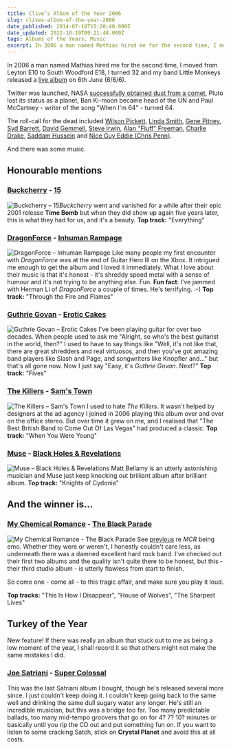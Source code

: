```yaml
---
title: Clive’s Album of the Year 2006
slug: clives-album-of-the-year-2006
date_published: 2014-07-18T15:20:40.000Z
date_updated: 2022-10-19T09:21:48.000Z
tags: Albums of the Years, Music
excerpt: In 2006 a man named Mathias hired me for the second time, I moved from Leyton E10 to South Woodford E18, I turned 32 and my band Little Monkeys released a live album on 6th June (6/6/6).
---
```


In 2006 a man named Mathias hired me for the second time, I moved from Leyton E10 to South Woodford E18, I turned 32 and my band Little Monkeys released a [live album](http://www.amazon.co.uk/Live-At-Marquee-Little-Monkeys/dp/B00350WWU8/) on 6th June (6/6/6).

Twitter was launched, NASA [successfully obtained dust from a comet](http://en.wikipedia.org/wiki/Stardust_(spacecraft)), Pluto lost its status as a planet, Ban Ki-moon became head of the UN and Paul McCartney - writer of the song "When I'm 64" - turned 64.

The roll-call for the dead included [Wilson Pickett](http://en.wikipedia.org/wiki/Wilson_Pickett), [Linda Smith](http://en.wikipedia.org/wiki/Linda_Smith_(comedian)), [Gene Pitney](http://en.wikipedia.org/wiki/Gene_Pitney), [Syd Barrett](http://en.wikipedia.org/wiki/Syd_Barrett), [David Gemmell](http://en.wikipedia.org/wiki/David_Gemmell), [Steve Irwin](http://en.wikipedia.org/wiki/Steve_Irwin), [Alan "Fluff" Freeman](http://en.wikipedia.org/wiki/Alan_Freeman), [Charlie Drake](http://en.wikipedia.org/wiki/Charlie_Drake), [Saddam Hussein](http://en.wikipedia.org/wiki/Saddam_Hussein) and [Nice Guy Eddie (Chris Penn)](http://en.wikipedia.org/wiki/Chris_Penn).

And there was some music.

## Honourable mentions

### [Buckcherry](http://www.buckcherry.com/) - [15](http://www.amazon.co.uk/15-Buckcherry/dp/B000QCQUB0/)

![Buckcherry – 15](__GHOST_URL__/content/images/2020/06/buckcherry_15.jpg)*Buckcherry* went and vanished for a while after their epic 2001 release **Time Bomb** but when they did show up again five years later, this is what they had for us, and it's a beauty. **Top track:** "Everything"

### [DragonForce](http://www.dragonforce.com/) - [Inhuman Rampage](http://www.amazon.co.uk/Inhuman-Rampage-Parental-Advisory-Dragonforce/dp/B000CNFAR8/)

![DragonForce – Inhuman Rampage](__GHOST_URL__/content/images/2020/06/dragonforce_inhuman-rampage.jpg) Like many people my first encounter with *DragonForce* was at the end of Guitar Hero III on the Xbox. It intrigued me enough to get the album and I loved it immediately. What I love about their music is that it's honest - it's shreddy speed metal with a sense of humour and it's not trying to be anything else. Fun. **Fun fact**: I've jammed with Herman Li of *DragonForce* a couple of times. He's terrifying. :-) **Top track:** "Through the Fire and Flames"

### [Guthrie Govan](http://www.guthriegovan.co.uk/) - [Erotic Cakes](http://www.amazon.co.uk/Erotic-Cakes-Guthrie-Govan/dp/B006UDTZXE/)

![Guthrie Govan – Erotic Cakes](__GHOST_URL__/content/images/2020/06/guthrie-govan_erotic-cakes.jpg) I've been playing guitar for over two decades. When people used to ask me "Alright, so who's the best guitarist in the world, then?" I used to have to say things like "Well, it's not like that, there are great shredders and real virtuosos, and then you've got amazing band players like Slash and Page, and songwriters like Knopfler and..." but that's all gone now. Now I just say "Easy, it's *Guthrie Govan*. Next?" **Top track:** "Fives"

### [The Killers](http://www.thekillersmusic.com/) - [Sam's Town](http://www.amazon.co.uk/Sams-Town-Killers/dp/B000HDR9NG/)

![The Killers – Sam's Town](__GHOST_URL__/content/images/2020/06/the-killers_sams-town.jpg) I used to hate *The Killers*. It wasn't helped by designers at the ad agency I joined in 2006 playing this album over and over on the office stereo. But over time it grew on me, and I realised that "The Best British Band to Come Out Of Las Vegas" had produced a classic. **Top track:** "When You Were Young"

### [Muse](http://www.muse.mu/) - [Black Holes & Revelations](http://www.amazon.co.uk/Black-Holes-Revelations-Muse/dp/B000G09OEM/)

![Muse – Black Holes & Revelations](__GHOST_URL__/content/images/2020/06/muse_black-holes-and-revelations.jpg) Matt Bellamy is an utterly astonishing musician and Muse just keep knocking out brilliant album after brilliant album. **Top track:** "Knights of Cydonia"

## And the winner is...

### [My Chemical Romance](http://www.mychemicalromance.com/) - [The Black Parade](http://www.amazon.co.uk/Black-Parade-My-Chemical-Romance/dp/B000I5Y8ZU/)
![My Chemical Romance - The Black Parade](__GHOST_URL__/content/images/2020/06/my-chemical-romance_the-black-parade.jpeg)
See [previous](__GHOST_URL__/clives-album-of-the-year-2010/) re *MCR* being emo. Whether they were or weren't, I honestly couldn't care less, as underneath there was a damned excellent hard rock band. I've checked out their first two albums and the quality isn't quite there to be honest, but this - their third studio album - is utterly flawless from start to finish.

So come one - come all - to this tragic affair, and make sure you play it loud.

**Top tracks:** "This Is How I Disappear", "House of Wolves", "The Sharpest Lives"

## Turkey of the Year

New feature! If there was really an album that stuck out to me as being a low moment of the year, I shall record it so that others might not make the same mistakes I did.

### [Joe Satriani](http://www.satriani.com/) - [Super Colossal](http://www.amazon.co.uk/Super-Colossal-Joe-Satriani/dp/B000EF5MRW/)

This was the last Satriani album I bought, though he's released several more since. I just couldn't keep doing it. I couldn't keep going back to the same well and drinking the same dull sugary water any longer. He's still an incredible musician, but this was a bridge too far. Too many predictable ballads, too many mid-tempo groovers that go on for 4? 7? 10? minutes or basically until you rip the CD out and put something fun on. If you want to listen to some cracking Satch, stick on **Crystal Planet** and avoid this at all costs.
